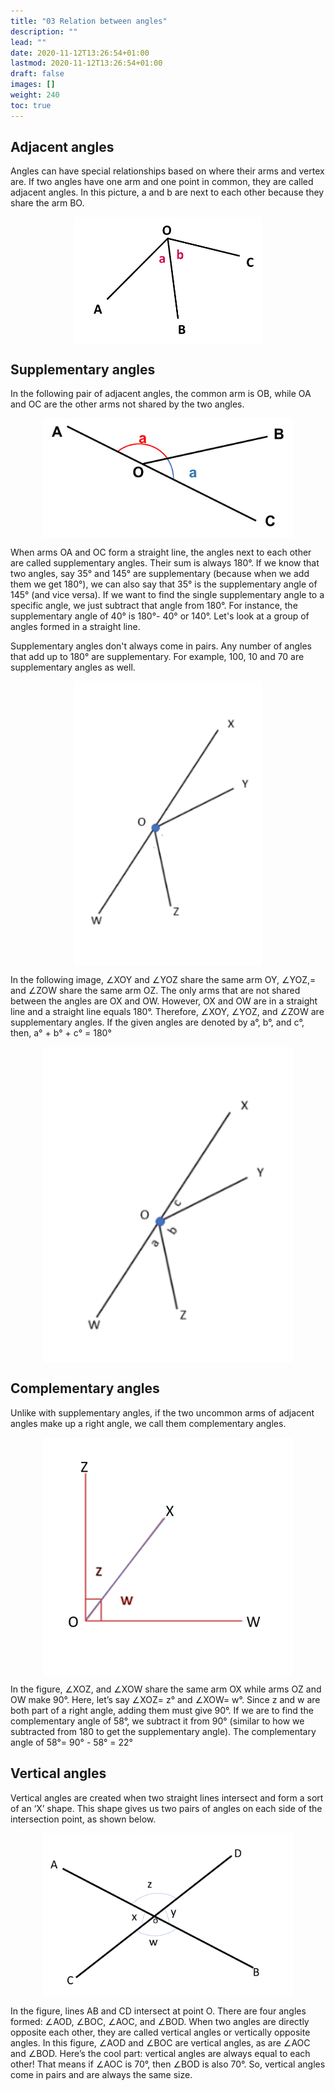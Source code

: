 ```yaml
---
title: "03 Relation between angles"
description: ""
lead: ""
date: 2020-11-12T13:26:54+01:00
lastmod: 2020-11-12T13:26:54+01:00
draft: false
images: []
weight: 240
toc: true
---
```


## Adjacent angles

Angles can have special relationships based on where their arms and vertex are. If two angles have one arm and one point in common, they are called adjacent angles. In this picture, a and b are next to each other because they share the arm BO.
 
<img src="3_32_adjacent_angles.PNG" width="300" style="display: block; margin: 0 auto;">


## Supplementary angles

In the following pair of adjacent angles, the common arm is OB, while OA and OC are the other arms not shared by the two angles. 

<img src="3_39_supplementary_angles.jpg" width="400" style="display: block; margin: 0 auto;">

When arms OA and OC form a straight line, the angles next to each other are called supplementary angles. Their sum is always 180°. 
If we know that two angles, say 35° and 145° are supplementary (because when we add them we get 180°), we can also say that 35° is the supplementary angle of 145° (and vice versa). If we want to find the single supplementary angle to a specific angle, we just subtract that angle from 180°. For instance, the supplementary angle of 40° is 180°- 40° or 140°. Let's look at a group of angles formed in a straight line.

Supplementary angles don't always come in pairs. Any number of angles that add up to 180° are supplementary. For example, 100, 10 and 70 are supplementary angles as well. 
 
<img src="3_34_straight_angle.PNG" width="300" style="display: block; margin: 0 auto;">

In the following image, ∠XOY and ∠YOZ share the same arm OY, ∠YOZ,= and ∠ZOW share the same arm OZ. The only arms that are not shared between the angles are OX and OW. However, OX and OW are in a straight line and a straight line equals 180°. Therefore, ∠XOY, ∠YOZ, and ∠ZOW are supplementary angles. If the given angles are denoted by a°, b°, and c°, then, a° + b° + c° = 180°

<img src="3_35_straight_angle2.PNG" width="400" style="display: block; margin: 0 auto;">


## Complementary angles

Unlike with supplementary angles, if the two uncommon arms of adjacent angles make up a right angle, we call them complementary angles. 

<img src="3_36_complementary_angles.png" width="400" style="display: block; margin: 0 auto;">

In the figure, ∠XOZ, and ∠XOW share the same arm OX while arms OZ and OW make 90°. 
Here, let’s say ∠XOZ= z° and ∠XOW= w°. Since z and w are both part of a right angle, adding them must give 90°.
If we are to find the complementary angle of 58°, we subtract it from 90° (similar to how we subtracted from 180 to get the supplementary angle). The complementary angle of 58°= 90° - 58° = 22°

## Vertical angles

Vertical angles are created when two straight lines intersect and form a sort of an ‘X’ shape. This shape gives us two pairs of angles on each side of the intersection point, as shown below.  

<img src="3_37_VOA.png" width="400" style="display: block; margin: 0 auto;">

In the figure, lines AB and CD intersect at point O. There are four angles formed: ∠AOD, ∠BOC, ∠AOC, and ∠BOD. When two angles are directly opposite each other, they are called vertical angles or vertically opposite angles. In this figure, ∠AOD and ∠BOC are vertical angles, as are ∠AOC and ∠BOD. 
Here’s the cool part: vertical angles are always equal to each other! That means if ∠AOC is 70°, then ∠BOD is also 70°. So, vertical angles come in pairs and are always the same size.


